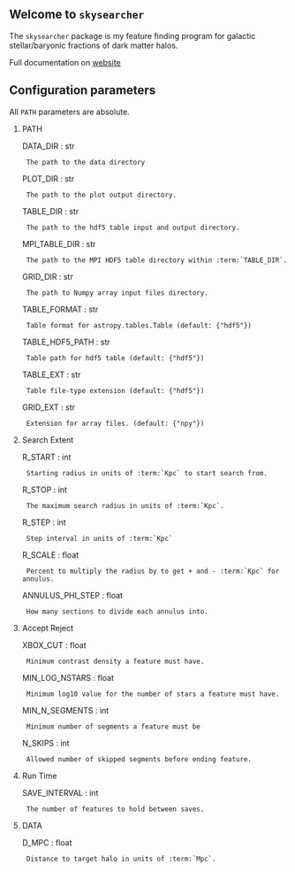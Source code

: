 Welcome to `skysearcher`
------------------------
The `skysearcher` package is my feature finding program for galactic stellar/baryonic fractions of dark matter halos.

Full documentation on [website](https://swc2124.github.io/skysearcher/index.html)

Configuration parameters
------------------------
All ``PATH`` parameters are absolute.

1. PATH

    DATA_DIR : str
        
        The path to the data directory

    PLOT_DIR : str
        
        The path to the plot output directory.

    TABLE_DIR : str
        
        The path to the hdf5 table input and output directory.

    MPI_TABLE_DIR : str
        
        The path to the MPI HDF5 table directory within :term:`TABLE_DIR`.

    GRID_DIR : str
        
        The path to Numpy array input files directory.

    TABLE_FORMAT : str
        
        Table format for astropy.tables.Table (default: {"hdf5"})

    TABLE_HDF5_PATH : str
        
        Table path for hdf5 table (default: {"hdf5"})

    TABLE_EXT : str
        
        Table file-type extension (default: {"hdf5"})

    GRID_EXT : str
        
        Extension for array files. (default: {"npy"})

2. Search Extent
    
    R_START : int
        
        Starting radius in units of :term:`Kpc` to start search from.

    R_STOP : int
        
        The maximum search radius in units of :term:`Kpc`.

    R_STEP : int
        
        Step interval in units of :term:`Kpc`

    R_SCALE : float
        
        Percent to multiply the radius by to get + and - :term:`Kpc` for annulus.

    ANNULUS_PHI_STEP : float
        
        How many sections to divide each annulus into.

3. Accept Reject
    
    XBOX_CUT : float

        Minimum contrast density a feature must have.

    MIN_LOG_NSTARS : float
       
        Minimum log10 value for the number of stars a feature must have.

    MIN_N_SEGMENTS : int

        Minimum number of segments a feature must be

    N_SKIPS : int
     
        Allowed number of skipped segments before ending feature.

4. Run Time
    
    SAVE_INTERVAL : int
      
        The number of features to hold between saves.

5. DATA
    
    D_MPC : float

        Distance to target halo in units of :term:`Mpc`.
